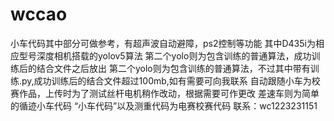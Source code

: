 # wccao
小车代码其中部分可做参考，有超声波自动避障，ps2控制等功能
其中D435i为相应型号深度相机搭载的yolov5算法
第二个yolo则为包含训练的普通算法，成功训练后的结合文件之后放出
第二个yolo则为包含训练的普通算法，不过其中带有训练.py,成功训练后的结合文件超过100mb,如有需要可向我联系
自动跟随小车为校赛作品，上传时为了测试丝杆电机稍作改动，根据需要可作更改
差速车则为简单的循迹小车代码
“小车代码”以及测重代码为电赛校赛代码
联系：wc1223231151
